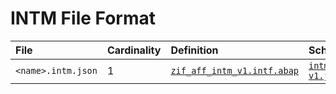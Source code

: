 # INTM File Format

File | Cardinality | Definition | Schema | Example
:--- | :--- | :--- | :--- | :---
`<name>.intm.json` | 1 | [`zif_aff_intm_v1.intf.abap`](./type/zif_aff_intm_v1.intf.abap) | [`intm-v1.json`](./intm-v1.json) | [`z_aff_example_intm.intm.json`](./examples/z_aff_example_intm.intm.json)
